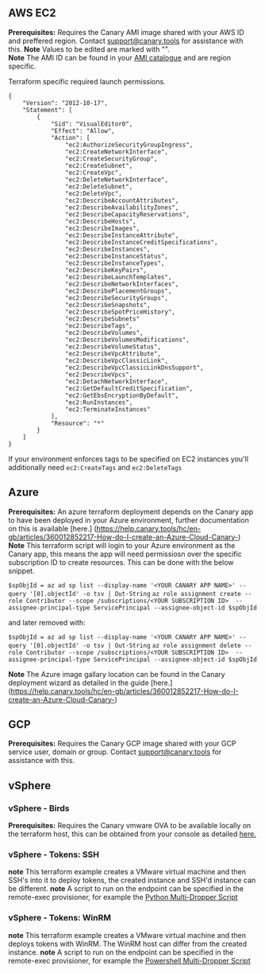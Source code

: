 ## AWS EC2
**Prerequisites:** Requires the Canary AMI image shared with your AWS ID and preffered region. Contact support@canary.tools for assistance with this.
**Note** Values to be edited are marked with "<VALUE>".  
**Note** The AMI ID can be found in your [AMI catalogue](https://console.aws.amazon.com/ec2/v2/home#AMICatalog) and are region specific.

Terraform specific required launch permissions.

```
{
    "Version": "2012-10-17",
    "Statement": [
        {
            "Sid": "VisualEditor0",
            "Effect": "Allow",
            "Action": [
                "ec2:AuthorizeSecurityGroupIngress",
                "ec2:CreateNetworkInterface",
                "ec2:CreateSecurityGroup",
                "ec2:CreateSubnet",
                "ec2:CreateVpc",
                "ec2:DeleteNetworkInterface",
                "ec2:DeleteSubnet",
                "ec2:DeleteVpc",
                "ec2:DescribeAccountAttributes",
                "ec2:DescribeAvailabilityZones",
                "ec2:DescribeCapacityReservations",
                "ec2:DescribeHosts",
                "ec2:DescribeImages",
                "ec2:DescribeInstanceAttribute",
                "ec2:DescribeInstanceCreditSpecifications",
                "ec2:DescribeInstances",
                "ec2:DescribeInstanceStatus",
                "ec2:DescribeInstanceTypes",
                "ec2:DescribeKeyPairs",
                "ec2:DescribeLaunchTemplates",
                "ec2:DescribeNetworkInterfaces",
                "ec2:DescribePlacementGroups",
                "ec2:DescribeSecurityGroups",
                "ec2:DescribeSnapshots",
                "ec2:DescribeSpotPriceHistory",
                "ec2:DescribeSubnets"
                "ec2:DescribeTags",
                "ec2:DescribeVolumes",
                "ec2:DescribeVolumesModifications",
                "ec2:DescribeVolumeStatus",
                "ec2:DescribeVpcAttribute",
                "ec2:DescribeVpcClassicLink",
                "ec2:DescribeVpcClassicLinkDnsSupport",
                "ec2:DescribeVpcs",
                "ec2:DetachNetworkInterface",
                "ec2:GetDefaultCreditSpecification",
                "ec2:GetEbsEncryptionByDefault",
                "ec2:RunInstances",
                "ec2:TerminateInstances"
            ],
            "Resource": "*"
        }
    ]
}
```

If your environment enforces tags to be specified on EC2 instances you'll additionally need `ec2:CreateTags` and `ec2:DeleteTags`

## Azure
**Prerequisites:** An azure terraform deployment depends on the Canary app to have been deployed in your Azure environment, further documentation on this is available [here.] (https://help.canary.tools/hc/en-gb/articles/360012852217-How-do-I-create-an-Azure-Cloud-Canary-)
**Note** This terraform script will login to your Azure environment as the Canary app, this means the app will need permissiosn over the specific subscription ID to create resources. This can be done with the below snippet.

`$spObjId = az ad sp list --display-name '<YOUR CANARY APP NAME>' --query '[0].objectId' -o tsv | Out-String`
`az role assignment create --role Contributor --scope /subscriptions/<YOUR SUBSCRIPTION ID>  --assignee-principal-type ServicePrincipal --assignee-object-id $spObjId`

and later removed with:

`$spObjId = az ad sp list --display-name '<YOUR CANARY APP NAME>' --query '[0].objectId' -o tsv | Out-String`
`az role assignment delete --role Contributor --scope /subscriptions/<YOUR SUBSCRIPTION ID>  --assignee-principal-type ServicePrincipal --assignee-object-id $spObjId`

**Note** The Azure image gallary location can be found in the Canary deployment wizard as detailed in the guide [here.] (https://help.canary.tools/hc/en-gb/articles/360012852217-How-do-I-create-an-Azure-Cloud-Canary-)

## GCP
**Prerequisites:** Requires the Canary GCP image shared with your GCP service user, domain or group. Contact support@canary.tools for assistance with this.

## vSphere

### vSphere - Birds
**Prerequisites:** Requires the Canary vmware OVA to be available locally on the terraform host, this can be obtained from your console as detailed [here.](https://help.canary.tools/hc/en-gb/articles/360013050898-How-do-I-deploy-a-Virtual-Canary-on-VMware-vSphere-)

### vSphere - Tokens: SSH
**note** This terraform example creates a VMware virtual machine and then SSH's into it to deploy tokens, the created instance and SSH'd instance can be different.
**note** A script to run on the endpoint can be specified in the remote-exec provisioner, for example the [Python Multi-Dropper Script](https://github.com/thinkst/canary-utils/blob/master/python/CanaryToken_Multi-Dropper.py)

### vSphere - Tokens: WinRM
**note** This terraform example creates a VMware virtual machine and then deploys tokens with WinRM. The WinRM host can differ from the created instance.
**note** A script to run on the endpoint can be specified in the remote-exec provisioner, for example the [Powershell Multi-Dropper Script](https://github.com/thinkst/canary-utils/blob/master/powershell/CanaryToken_Multi-Dropper.ps1)
